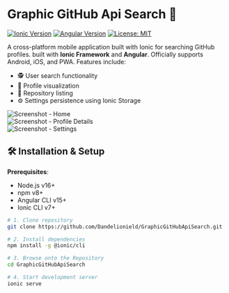 # Graphic GitHub Api Search 🚀

[![Ionic Version](https://img.shields.io/badge/Ionic-7.1-blue.svg)](https://ionicframework.com/)
[![Angular Version](https://img.shields.io/badge/Angular-16.2-red.svg)](https://angular.io/)
[![License: MIT](https://img.shields.io/badge/License-MIT-yellow.svg)](https://opensource.org/licenses/MIT)

A cross-platform mobile application built with Ionic for searching GitHub profiles. built with **Ionic Framework** and **Angular**. Officially supports Android, iOS, and PWA. Features include:

- 🕵️ User search functionality
- 👤 Profile visualization
- 📂 Repository listing
- ⚙️ Settings persistence using Ionic Storage

![Screenshot - Home](src/app/assets/screenshots/home.png)  
![Screenshot - Profile Details](src/app/assets/screenshots/profile-detail.png)  
![Screenshot - Settings](src/app/assets/screenshots/settings.png)  

## 🛠 Installation & Setup

**Prerequisites**:  
- Node.js v16+
- npm v8+
- Angular CLI v15+
- Ionic CLI v7+

```bash
# 1. Clone repository
git clone https://github.com/Dandelionield/GraphicGitHubApiSearch.git

# 2. Install dependencies
npm install -g @ionic/cli

# 3. Browse onto the Repository
cd GraphicGitHubApiSearch

# 4. Start development server
ionic serve